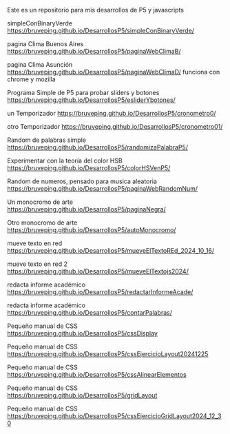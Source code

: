 Este es un repositorio para mis desarrollos de P5 y javascripts

simpleConBinaryVerde
https://bruveping.github.io/DesarrollosP5/simpleConBinaryVerde/


pagina Clima Buenos Aires
https://bruveping.github.io/DesarrollosP5/paginaWebClimaB/

pagina Clima Asunción
https://bruveping.github.io/DesarrollosP5/paginaWebClimaD/
funciona con chrome y mozilla

Programa Simple de P5 para probar sliders y botones
https://bruveping.github.io/DesarrollosP5/esliderYbotones/

un Temporizador
https://bruveping.github.io/DesarrollosP5/cronometro0/

otro Temporizador https://bruveping.github.io/DesarrollosP5/cronometro01/

Random de palabras simple https://bruveping.github.io/DesarrollosP5/randomizaPalabraP5/

Experimentar con la teoría del color HSB https://bruveping.github.io/DesarrollosP5/colorHSVenP5/

Random de numeros, pensado para musica aleatoria https://bruveping.github.io/DesarrollosP5/paginaWebRandomNum/

Un monocromo de arte https://bruveping.github.io/DesarrollosP5/paginaNegra/

Otro monocromo de arte https://bruveping.github.io/DesarrollosP5/autoMonocromo/

mueve texto en red https://bruveping.github.io/DesarrollosP5/mueveElTextoREd_2024_10_16/

mueve texto en red 2 https://bruveping.github.io/DesarrollosP5/mueveElTextojs2024/

redacta informe académico https://bruveping.github.io/DesarrollosP5/redactarInformeAcade/

redacta informe académico https://bruveping.github.io/DesarrollosP5/contarPalabras/

Pequeño manual de CSS https://bruveping.github.io/DesarrollosP5/cssDisplay

Pequeño manual de CSS https://bruveping.github.io/DesarrollosP5/cssEjercicioLayout20241225

Pequeño manual de CSS https://bruveping.github.io/DesarrollosP5/cssAlinearElementos

Pequeño manual de CSS https://bruveping.github.io/DesarrollosP5/gridLayout

Pequeño manual de CSS https://bruveping.github.io/DesarrollosP5/cssEjercicioGridLayout2024_12_30




